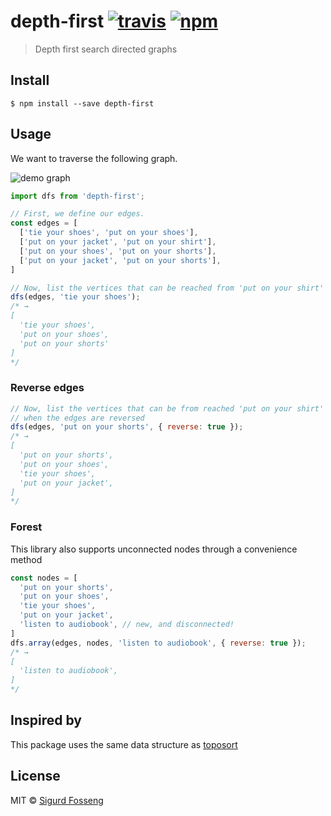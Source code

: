 # depth-first [![travis][travis-image]][travis-url] [![npm][npm-image]][npm-url]
[travis-image]: https://img.shields.io/travis/laat/depth-first.svg?style=flat
[travis-url]: https://travis-ci.org/laat/depth-first
[npm-image]: https://img.shields.io/npm/v/depth-first.svg?style=flat
[npm-url]: https://npmjs.org/package/depth-first

> Depth first search directed graphs

## Install

```
$ npm install --save depth-first
```

## Usage
We want to traverse the following graph.

![demo graph](https://cdn.rawgit.com/laat/depth-first/8cb655fe/graph.svg)

```js
import dfs from 'depth-first';

// First, we define our edges.
const edges = [
  ['tie your shoes', 'put on your shoes'],
  ['put on your jacket', 'put on your shirt'],
  ['put on your shoes', 'put on your shorts'],
  ['put on your jacket', 'put on your shorts'],
]

// Now, list the vertices that can be reached from 'put on your shirt'
dfs(edges, 'tie your shoes');
/* →
[
  'tie your shoes',
  'put on your shoes',
  'put on your shorts'
]
*/
```

### Reverse edges
```js
// Now, list the vertices that can be from reached 'put on your shirt'
// when the edges are reversed
dfs(edges, 'put on your shorts', { reverse: true });
/* →
[
  'put on your shorts',
  'put on your shoes',
  'tie your shoes',
  'put on your jacket',
]
*/
```

### Forest

This library also supports unconnected nodes through a convenience method

```js
const nodes = [
  'put on your shorts',
  'put on your shoes',
  'tie your shoes',
  'put on your jacket',
  'listen to audiobook', // new, and disconnected!
]
dfs.array(edges, nodes, 'listen to audiobook', { reverse: true });
/* →
[
  'listen to audiobook',
]
*/
```

## Inspired by

This package uses the same data structure as [toposort](https://github.com/marcelklehr/toposort)

## License

MIT © [Sigurd Fosseng](https://github.com/laat)
